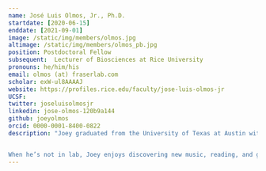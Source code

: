 ```yaml
---
name: José Luis Olmos, Jr., Ph.D.
startdate: [2020-06-15]
enddate: [2021-09-01]
image: /static/img/members/olmos.jpg
altimage: /static/img/members/olmos_pb.jpg
position: Postdoctoral Fellow
subsequent:  Lecturer of Biosciences at Rice University
pronouns: he/him/his
email: olmos (at) fraserlab.com
scholar: exW-ul8AAAAJ
website: https://profiles.rice.edu/faculty/jose-luis-olmos-jr
UCSF:
twitter: joseluisolmosjr
linkedin: jose-olmos-120b9a144
github: joeyolmos
orcid: 0000-0001-8400-0822
description: "Joey graduated from the University of Texas at Austin with a degree in Biochemistry. He received his Ph.D. in Biochemistry and Cell Biology from Rice University. As a graduate student with [Dr. George Phillips](http://www.phillipslab.org/), his thesis work involved method development of mix-and-inject serial crystallography for structural enzymology using X-ray free electron lasers (XFEL).


When he’s not in lab, Joey enjoys discovering new music, reading, and going on long walks around the city."
---
```

